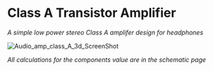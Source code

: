 # Class A Transistor Amplifier

*A simple low power stereo Class A amplifer design for headphones*

![Audio_amp_class_A_3d_ScreenShot](https://user-images.githubusercontent.com/77704116/181952649-6252844e-ea26-490d-a879-9f5828003ea8.jpg)


*All calculations for the components value  are in the schematic page*
